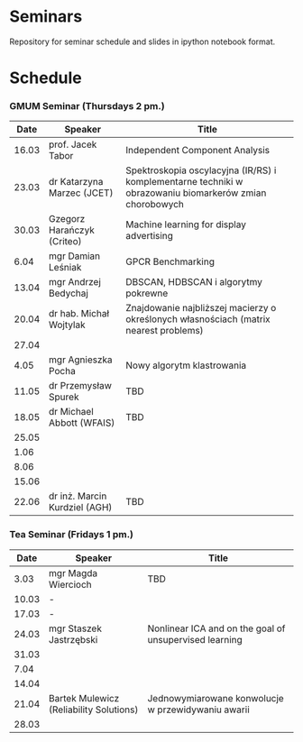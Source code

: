 # Seminars
Repository for seminar schedule and slides in ipython notebook format.

# Schedule
### GMUM Seminar (Thursdays 2 pm.)
| Date  | Speaker                                            | Title                                                      |
|-------|----------------------------------------------------|----------------------------------------------------------- | 
| 16.03 | prof. Jacek Tabor                                  | Independent Component Analysis                             |
| 23.03 | dr Katarzyna Marzec (JCET)                         | Spektroskopia oscylacyjna (IR/RS) i komplementarne techniki w obrazowaniu biomarkerów zmian chorobowych |
| 30.03 | Gzegorz Harańczyk (Criteo)                         | Machine learning for display advertising                   |
| 6.04  | mgr Damian Leśniak                                 | GPCR Benchmarking                                          |
| 13.04 | mgr Andrzej Bedychaj                               | DBSCAN, HDBSCAN i algorytmy pokrewne                       |
| 20.04 | dr hab. Michał Wojtylak                            | Znajdowanie najbliższej macierzy o określonych własnościach (matrix nearest problems)                                                    |
| 27.04 |                                                    |                                                            |
|  4.05 | mgr Agnieszka Pocha                                | Nowy algorytm klastrowania                                 |
| 11.05 | dr Przemysław Spurek                               | TBD                                                        |
| 18.05 | dr Michael Abbott (WFAIS)                          | TBD                                                        |
| 25.05 |                                                    |                                                            |
|  1.06 |                                                    |                                                            |
|  8.06 |                                                    |                                                            |
| 15.06 |                                                    |                                                            |
| 22.06 | dr inż. Marcin Kurdziel (AGH)                      | TBD                                                        |

### Tea Seminar (Fridays 1 pm.)
| Date  | Speaker                                            | Title                                                      |
|-------|----------------------------------------------------|----------------------------------------------------------- | 
| 3.03  | mgr Magda Wiercioch                                | TBD                                                        |
| 10.03 | -                                                  |                                                            |
| 17.03 | -                                                  |                                                            |
| 24.03 | mgr Staszek Jastrzębski                            | Nonlinear ICA and on the goal of unsupervised learning     |
| 31.03 |                                                    |                                                            |
| 7.04  |                                                    |                                                            |
| 14.04 |                                                    |                                                            |
| 21.04 | Bartek Mulewicz (Reliability Solutions)            | Jednowymiarowane konwolucje w przewidywaniu awarii         |
| 28.03 |                                                    |                                                            |

